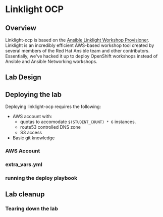 # Linklight OCP

## Overview

Linklight-ocp is based on the [Ansible Linklight Workshop Provisioner](https://github.com/network-automation/linklight). Linklight is an incredibly efficient AWS-based workshop tool created by several members of the Red Hat Ansible team and other contributors. Essentially, we've hacked it up to deploy OpenShift workshops instead of Ansible and Ansible Networking workshops.

## Lab Design

## Deploying the lab

Deploying linklight-ocp requires the following:

* AWS account with:
  * quotas to accomodate `$(STUDENT_COUNT) * 6` instances.
  * route53 controlled DNS zone
  * S3 access 
* Basic git knowledge

### AWS Account

### extra_vars.yml

### running the deploy playbook

## Lab cleanup

### Tearing down the lab
